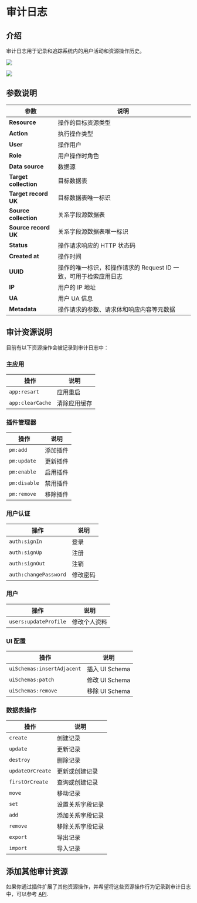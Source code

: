 # 审计日志

<PluginInfo licenseBundled="true" name="audit-logger"></PluginInfo>

## 介绍

审计日志用于记录和追踪系统内的用户活动和资源操作历史。

![](https://static-docs.nocobase.com/202501031627719.png)

![](https://static-docs.nocobase.com/202501031627922.png)

## 参数说明

| 参数                  | 说明                                                             |
| --------------------- | ---------------------------------------------------------------- |
| **Resource**          | 操作的目标资源类型                                               |
| **Action**            | 执行操作类型                                                     |
| **User**              | 操作用户                                                         |
| **Role**              | 用户操作时角色                                                   |
| **Data source**       | 数据源                                                           |
| **Target collection** | 目标数据表                                                       |
| **Target record UK**  | 目标数据表唯一标识                                               |
| **Source collection** | 关系字段源数据表                                                 |
| **Source record UK**  | 关系字段源数据表唯一标识                                         |
| **Status**            | 操作请求响应的 HTTP 状态码                                       |
| **Created at**        | 操作时间                                                         |
| **UUID**              | 操作的唯一标识，和操作请求的 Request ID 一致，可用于检索应用日志 |
| **IP**                | 用户的 IP 地址                                                   |
| **UA**                | 用户 UA 信息                                                     |
| **Metadata**          | 操作请求的参数、请求体和响应内容等元数据                         |

## 审计资源说明

目前有以下资源操作会被记录到审计日志中：

### 主应用

| 操作             | 说明         |
| ---------------- | ------------ |
| `app:resart`     | 应用重启     |
| `app:clearCache` | 清除应用缓存 |

### 插件管理器

| 操作         | 说明     |
| ------------ | -------- |
| `pm:add`     | 添加插件 |
| `pm:update`  | 更新插件 |
| `pm:enable`  | 启用插件 |
| `pm:disable` | 禁用插件 |
| `pm:remove`  | 移除插件 |

### 用户认证

| 操作                  | 说明     |
| --------------------- | -------- |
| `auth:signIn`         | 登录     |
| `auth:signUp`         | 注册     |
| `auth:signOut`        | 注销     |
| `auth:changePassword` | 修改密码 |

### 用户

| 操作                  | 说明         |
| --------------------- | ------------ |
| `users:updateProfile` | 修改个人资料 |

### UI 配置

| 操作                       | 说明           |
| -------------------------- | -------------- |
| `uiSchemas:insertAdjacent` | 插入 UI Schema |
| `uiSchemas:patch`          | 修改 UI Schema |
| `uiSchemas:remove`         | 移除 UI Schema |

### 数据表操作

| 操作             | 说明             |
| ---------------- | ---------------- |
| `create`         | 创建记录         |
| `update`         | 更新记录         |
| `destroy`        | 删除记录         |
| `updateOrCreate` | 更新或创建记录   |
| `firstOrCreate`  | 查询或创建记录   |
| `move`           | 移动记录         |
| `set`            | 设置关系字段记录 |
| `add`            | 添加关系字段记录 |
| `remove`         | 移除关系字段记录 |
| `export`         | 导出记录         |
| `import`         | 导入记录         |

## 添加其他审计资源

如果你通过插件扩展了其他资源操作，并希望将这些资源操作行为记录到审计日志中，可以参考 [API](../../api/server/audit-manager.md).
